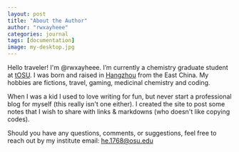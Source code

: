 ```yaml
---
layout: post
title: "About the Author"
author: "rwxayheee"
categories: journal
tags: [documentation]
image: my-desktop.jpg
---
```


Hello traveler! I'm @rwxayheee. I’m currently a chemistry graduate student at [tOSU](https://chemistry.osu.edu/). I was born and raised in [Hangzhou](https://en.wikipedia.org/wiki/Hangzhou) from the East China. My hobbies are fictions, travel, gaming, medicinal chemistry and coding. 

When I was a kid I used to love writing for fun, but never start a professional blog for myself (this really isn't one either). I created the site to post some notes that I wish to share with links & markdowns (who doesn't like copying codes). 

Should you have any questions, comments, or suggestions, feel free to reach out by my institute email: he.1768@osu.edu
